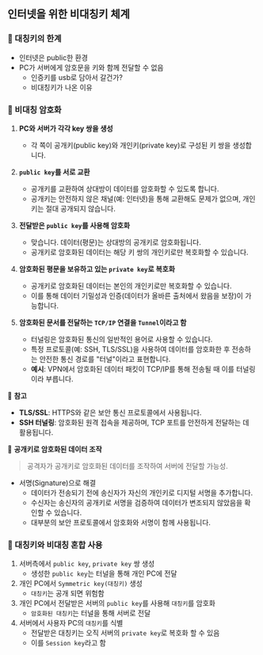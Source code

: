 ## 인터넷을 위한 비대칭키 체계



### 📍 대칭키의 한계

- 인터넷은 public한 환경
- PC가 서버에게 암호문을 키와 함께 전달할 수 없음
  - 인증키를 usb로 담아서 갈건가?
  - 비대칭키가 나온 이유



### 📍 비대칭 암호화

1. **PC와 서버가 각각 key 쌍을 생성**  
   - 각 쪽이 공개키(public key)와 개인키(private key)로 구성된 키 쌍을 생성합니다.
   
2. **`public key`를 서로 교환**  
   - 공개키를 교환하여 상대방이 데이터를 암호화할 수 있도록 합니다.  
   - 공개키는 안전하지 않은 채널(예: 인터넷)을 통해 교환해도 문제가 없으며, 개인키는 절대 공개되지 않습니다.

3. **전달받은 `public key`를 사용해 암호화**  
   - 맞습니다. 데이터(평문)는 상대방의 공개키로 암호화됩니다.  
   - 공개키로 암호화된 데이터는 해당 키 쌍의 개인키로만 복호화할 수 있습니다.

4. **암호화된 평문을 보유하고 있는 `private key`로 복호화**  
   - 공개키로 암호화된 데이터는 본인의 개인키로만 복호화할 수 있습니다.  
   - 이를 통해 데이터 기밀성과 인증(데이터가 올바른 출처에서 왔음을 보장)이 가능합니다.

5. **암호화된 문서를 전달하는 `TCP/IP` 연결을 `Tunnel`이라고 함**  
   - 터널링은 암호화된 통신의 일반적인 용어로 사용할 수 있습니다.  
   - 특정 프로토콜(예: SSH, TLS/SSL)을 사용하여 데이터를 암호화한 후 전송하는 안전한 통신 경로를 "터널"이라고 표현합니다.  
   - **예시**: VPN에서 암호화된 데이터 패킷이 TCP/IP를 통해 전송될 때 이를 터널링이라 부릅니다.

📌 **참고**

- **TLS/SSL**: HTTPS와 같은 보안 통신 프로토콜에서 사용됩니다.
- **SSH 터널링**: 암호화된 원격 접속을 제공하며, TCP 포트를 안전하게 전달하는 데 활용됩니다.



📌 **공개키로 암호화된 데이터 조작**

> 공격자가 공개키로 암호화된 데이터를 조작하여 서버에 전달할 가능성.

- 서명(Signature)으로 해결
  - 데이터가 전송되기 전에 송신자가 자신의 개인키로 디지털 서명을 추가합니다.
  - 수신자는 송신자의 공개키로 서명을 검증하여 데이터가 변조되지 않았음을 확인할 수 있습니다.
  - 대부분의 보안 프로토콜에서 암호화와 서명이 함께 사용됩니다.



### 📍 대칭키와 비대칭 혼합 사용

1. 서버측에서 `public key`, `private key` 쌍 생성
   - 생성한 `public key`는 터널을 통해 개인 PC에 전달
2. 개인 PC에서 `Symmetric key(대칭키)` 생성
   - `대칭키`는 공개 되면 위험함
3. 개인 PC에서 전달받은 서버의 `public key`를 사용해 `대칭키`를 암호화
   - `암호화된 대칭키`는 터널을 통해 서버로 전달
4. 서버에서 사용자 PC의 `대칭키`를 식별
   - 전달받은 대칭키는 오직 서버의 `private key`로 복호화 할 수 있음
   - 이를 `Session key`라고 함



